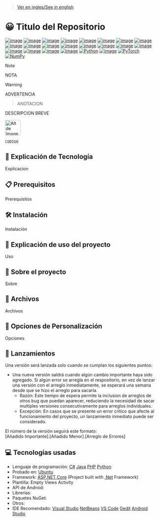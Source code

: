 > [Ver en ingles/See in english](https://github.com/LuisMiSanVe/template-repos/blob/main/README.md)
# 😀 Titulo del Repositorio
[![image](https://img.shields.io/badge/C%23-239120?style=for-the-badge&logo=csharp&logoColor=white)](https://dotnet.microsoft.com/en-us/languages/csharp)
[![image](https://img.shields.io/badge/.NET-5C2D91?style=for-the-badge&logo=.net&logoColor=white)](https://dotnet.microsoft.com/en-us/learn/dotnet/what-is-dotnet)
[![image](https://img.shields.io/badge/postgres-%23316192.svg?style=for-the-badge&logo=postgresql&logoColor=white)](https://www.postgresql.org/)
[![image](https://img.shields.io/badge/json-5E5C5C?style=for-the-badge&logo=json&logoColor=white)](https://www.newtonsoft.com/json)
[![image](https://img.shields.io/badge/Swagger-85EA2D?style=for-the-badge&logo=Swagger&logoColor=white)](https://github.com/domaindrivendev/Swashbuckle.AspNetCore)
[![image](https://img.shields.io/badge/Google%20Gemini-8E75B2?style=for-the-badge&logo=googlegemini&logoColor=white)](https://aistudio.google.com/app/apikey)
[![image](https://img.shields.io/badge/Visual_Studio-5C2D91?style=for-the-badge&logo=visual%20studio&logoColor=white)](https://visualstudio.microsoft.com/)
[![image](https://img.shields.io/badge/JWT-000000?style=for-the-badge&logo=JSON%20web%20tokens&logoColor=white)](https://jwt.io/introduction)
[![image](https://img.shields.io/badge/apache%20netbeans-1B6AC6?style=for-the-badge&logo=apache%20netbeans%20IDE&logoColor=white)](https://netbeans.apache.org/front/main/index.html)
[![image](https://img.shields.io/badge/java-%23ED8B00.svg?style=for-the-badge&logo=openjdk&logoColor=white)](https://www.java.com/)
[![image](https://img.shields.io/badge/PHP-777BB4?style=for-the-badge&logo=php&logoColor=white)](https://www.php.net/)
[![image](https://img.shields.io/badge/Xampp-F37623?style=for-the-badge&logo=xampp&logoColor=white)](https://www.apachefriends.org/es/index.html)
[![image](https://img.shields.io/badge/Apache-D22128?style=for-the-badge&logo=Apache&logoColor=white)](https://httpd.apache.org/)
[![image](https://img.shields.io/badge/MySQL-005C84?style=for-the-badge&logo=mysql&logoColor=white)](https://www.mysql.com/)
[![image](https://img.shields.io/badge/Visual_Studio_Code-0078D4?style=for-the-badge&logo=visual%20studio%20code&logoColor=white)](https://code.visualstudio.com/)
[![image](https://img.shields.io/badge/Shell_Script-121011?style=for-the-badge&logo=gnu-bash&logoColor=white)]()
[![image](https://img.shields.io/badge/Ubuntu-E95420?style=for-the-badge&logo=ubuntu&logoColor=white)](https://ubuntu.com/)
[![image](https://img.shields.io/badge/firebase-ffca28?style=for-the-badge&logo=firebase&logoColor=black)](https://console.firebase.google.com/)
[![image](https://img.shields.io/badge/Android_Studio-3DDC84?style=for-the-badge&logo=android-studio&logoColor=white)](https://developer.android.com/studio)
[![image](https://img.shields.io/badge/Android-3DDC84?style=for-the-badge&logo=android&logoColor=white)](https://developer.android.com/studio)
[![Python](https://img.shields.io/badge/python-3670A0?style=for-the-badge&logo=python&logoColor=ffdd54)](https://www.python.org/)
[![image](https://img.shields.io/badge/Visual_Studio_Code-0078D4?style=for-the-badge&logo=visual%20studio%20code&logoColor=white)](https://code.visualstudio.com/)
[![PyTorch](https://img.shields.io/badge/PyTorch-%23EE4C2C.svg?style=for-the-badge&logo=PyTorch&logoColor=white)](https://pytorch.org/)
[![NumPy](https://img.shields.io/badge/numpy-%23013243.svg?style=for-the-badge&logo=numpy&logoColor=white)](https://numpy.org/)

>[!NOTE]
> NOTA

> [!WARNING]
> ADVERTENCIA

> ANOTACION

DESCRIPCION BREVE

<img src="https://github.com/LuisMiSanVe/LuisMiSanVe/blob/main/Resources/ShopManager/image.png" width="50" alt="Alt de Imagen">

```
CODIGO
```

## 📝 Explicación de Tecnología
Explicacion

## 📋 Prerequisitos
Prerequisitos

## 🛠️ Instalación
Instalación

## 🚀 Explicación de uso del proyecto
Uso

## 📖 Sobre el proyecto
Sobre

## 📂 Archivos
Archivos

## 🎨 Opciones de Personalización
Opciones

## 🚀 Lanzamientos
Una versión será lanzada solo cuando se cumplan los siguientes puntos:
- Una nueva versión saldrá cuando algún cambio importante haya sido agregado.
Si algún error se arregla en el respositorio, en vez de lanzar una versión con el arreglo inmediatamente, se esperará una semana desde que se hizo el arreglo para sacarla.
  - Razón: Este tiempo de espera permite la inclusion de arreglos de otros bug que puedan aparecer, reduciendo la necesidad de sacar multiples versiones consecutivamente para arreglos individuales.
  - Excepción: En casos que se presente un error crítico que afecte al funcionamiento del proyecto, un lanzamiento inmediato puede ser considerado.

El número de la versión seguirá este formato: \
\[Añadido Importante\].\[Añadido Menor\].\[Arreglo de Errores\]

## 💻 Tecnologías usadas
- Lenguaje de programación: [C#](https://dotnet.microsoft.com/en-us/languages/csharp) [Java](https://www.java.com/) [PHP](https://www.php.net/) [Python](https://www.python.org/)
- Probado en: [Ubuntu](https://ubuntu.com/)
- Framework: [ASP.NET Core](https://dotnet.microsoft.com/en-us/apps/aspnet) (Project built with [.Net](https://dotnet.microsoft.com/en-us/learn/dotnet/what-is-dotnet) Framework)
- Plantilla: Empty Views Activity
- API de Android:
- Librerías:
- Paquetes NuGet:
- Otros:
- IDE Recomendado: [Visual Studio](https://visualstudio.microsoft.com/) [NetBeans](https://netbeans.apache.org/front/main/index.html) [VS Code](https://code.visualstudio.com/) [Gedit](https://help.gnome.org/users/gedit/stable/gedit-quickstart.html.en) [Android Studio](https://developer.android.com/studio)
